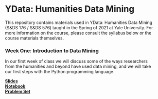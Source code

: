 # YData: Humanities Data Mining

This repository contains materials used in YData: Humanities Data Mining (S&DS 176 / S&DS 576) taught in the Spring of 2021 at Yale University. For more information on the course, please consult the syllabus below or the course materials themselves.

### Week One: Introduction to Data Mining

In our first week of class we will discuss some of the ways researchers from the humanities and beyond have used data mining, and we will take our first steps with the Python programming language.


[**Slides**](https://docs.google.com/presentation/d/1W9NwnJdt28Q3iIa5D6CH5DEPj6Ct2zUoJyO345ivC_g/edit?usp=sharing)<br/>
[**Notebook**](https://colab.research.google.com/drive/11o91nUdLqzzmdRAydfFoYtjk8nK4Pi8x?usp=sharing)<br/>
[**Problem Set**](https://colab.research.google.com/drive/1GbQ0NPKuTU8Qf6hDaUPChRCbJ9CW5Bwj?usp=sharing)<br/>